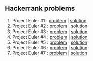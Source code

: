 ## Hackerrank problems

1. Project Euler #1 : [problem](https://www.hackerrank.com/contests/projecteuler/challenges/euler001/problem) | [solution](project_euler/001.cpp)
2. Project Euler #2 : [problem](https://www.hackerrank.com/contests/projecteuler/challenges/euler002/problem) | [solution](project_euler/002.cpp)
3. Project Euler #3 : [problem](https://www.hackerrank.com/contests/projecteuler/challenges/euler003/problem) | [solution](project_euler/003.cpp)
4. Project Euler #4 : [problem](https://www.hackerrank.com/contests/projecteuler/challenges/euler004/problem) | [solution](project_euler/004.cpp)
5. Project Euler #5 : [problem](https://www.hackerrank.com/contests/projecteuler/challenges/euler005/problem) | [solution](project_euler/005.cpp)
6. Project Euler #6 : [problem](https://www.hackerrank.com/contests/projecteuler/challenges/euler006/problem) | [solution](project_euler/006.cpp)
7. Project Euler #7 : [problem](https://www.hackerrank.com/contests/projecteuler/challenges/euler007/problem) | [solution](project_euler/007.cpp)
